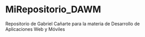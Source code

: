 # MiRepositorio_DAWM
Repositorio de Gabriel Cañarte para la materia de Desarrollo de Aplicaciones Web y Móviles
